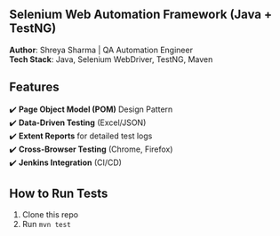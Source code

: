 ## Selenium Web Automation Framework (Java + TestNG)  
**Author**: Shreya Sharma | QA Automation Engineer  
**Tech Stack**: Java, Selenium WebDriver, TestNG, Maven  

##  Features  
✔️ **Page Object Model (POM)** Design Pattern  
✔️ **Data-Driven Testing** (Excel/JSON)  
✔️ **Extent Reports** for detailed test logs  
✔️ **Cross-Browser Testing** (Chrome, Firefox)  
✔️ **Jenkins Integration** (CI/CD)  

##  How to Run Tests  
1. Clone this repo  
2. Run `mvn test`  
